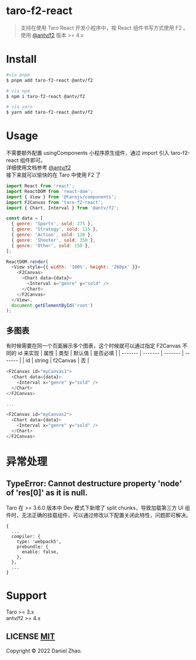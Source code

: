 # taro-f2-react

> 支持在使用 Taro React 开发小程序中，按 React 组件书写方式使用 F2 。
> <br>使用 [@antv/f2](https://f2.antv.vision/zh/docs/tutorial/getting-started) 版本 >= 4.x

# Install

```bash
#via pnpm
$ pnpm add taro-f2-react @antv/f2

# via npm
$ npm i taro-f2-react @antv/f2

# via yarn
$ yarn add taro-f2-react @antv/f2
```

# Usage

不需要额外配置 usingComponents 小程序原生组件，通过 import 引入 taro-f2-react 组件即可。
<br>详细使用文档参考 [@antv/f2](https://f2.antv.vision/zh/docs/tutorial/getting-started)
<br>接下来就可以愉快的在 Taro 中使用 F2 了

```javascript
import React from 'react';
import ReactDOM from 'react-dom';
import { View } from '@tarojs/components';
import F2Canvas from 'taro-f2-react';
import { Chart, Interval } from '@antv/f2';

const data = [
  { genre: 'Sports', sold: 275 },
  { genre: 'Strategy', sold: 115 },
  { genre: 'Action', sold: 120 },
  { genre: 'Shooter', sold: 350 },
  { genre: 'Other', sold: 150 },
];

ReactDOM.render(
  <View style={{ width: '100%', height: '260px' }}>
    <F2Canvas>
      <Chart data={data}>
        <Interval x="genre" y="sold" />
      </Chart>
    </F2Canvas>
  </View>,
  document.getElementById('root')
);
```

## 多图表

有时候需要在同一个页面展示多个图表，这个时候就可以通过指定 F2Canvas 不同的 id 来实现
| 属性 | 类型 | 默认值 | 是否必填 |
| ------- | ------- | ------- | ------- |
| id | string | f2Canvas | 否 |

```javascript
<F2Canvas id="myCanvas1">
  <Chart data={data}>
    <Interval x="genre" y="sold" />
  </Chart>
</F2Canvas>

...

<F2Canvas id="myCanvas2">
  <Chart data={data}>
    <Interval x="genre" y="sold" />
  </Chart>
</F2Canvas>
```

# 异常处理

## TypeError: Cannot destructure property 'node' of 'res[0]' as it is null.
Taro 在 >= 3.6.0 版本中 Dev 模式下新增了 split chunks，导致加载第三方 UI 组件时，无法正确的挂载组件，可以通过修改以下配置关闭此特性，问题即可解决。
```
{
  ...
  compiler: {
    type: 'webpack5',
    prebundle: {
      enable: false,
    },
  },
  ...
}
```

# Support

Taro >= 3.x
<br>antv/f2 >= 4.x

## LICENSE [MIT](LICENSE)

Copyright © 2022 Daniel Zhao.
